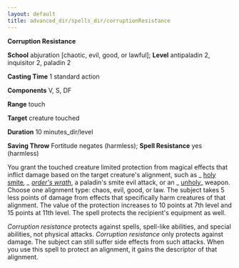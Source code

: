 ```yaml
---
layout: default
title: advanced_dir/spells_dir/corruptionResistance
---
```

 **Corruption Resistance**

**School** abjuration [chaotic, evil, good, or lawful]; **Level** antipaladin 2, inquisitor 2, paladin 2

**Casting Time** 1 standard action

**Components** V, S, DF

**Range** touch

**Target** creature touched

**Duration** 10 minutes_dir/level

**Saving Throw** Fortitude negates (harmless); **Spell Resistance** yes (harmless)

You grant the touched creature limited protection from magical effects that inflict damage based on the target creature's alignment, such as _ [holy smite](../../../../spells_dir/holySmite#_holy-smite)_, _ [order's wrath](../../../../spells_dir/orderSWrath#_order-s-wrath)_, a paladin's smite evil attack, or an _ [unholy](../../../../magicItems_dir/weapons#_unholy)_ weapon. Choose one alignment type: chaos, evil, good, or law. The subject takes 5 less points of damage from effects that specifically harm creatures of that alignment. The value of the protection increases to 10 points at 7th level and 15 points at 11th level. The spell protects the recipient's equipment as well.

_Corruption resistance_ protects against spells, spell-like abilities, and special abilities, not physical attacks. _Corruption resistance_ only protects against damage. The subject can still suffer side effects from such attacks. When you use this spell to protect an alignment, it gains the descriptor of that alignment.

